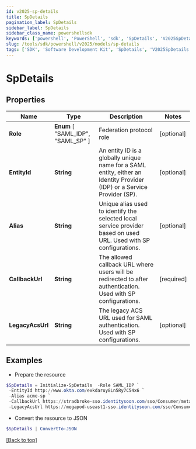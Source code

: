 ```yaml
---
id: v2025-sp-details
title: SpDetails
pagination_label: SpDetails
sidebar_label: SpDetails
sidebar_class_name: powershellsdk
keywords: ['powershell', 'PowerShell', 'sdk', 'SpDetails', 'V2025SpDetails'] 
slug: /tools/sdk/powershell/v2025/models/sp-details
tags: ['SDK', 'Software Development Kit', 'SpDetails', 'V2025SpDetails']
---
```



# SpDetails

## Properties

Name | Type | Description | Notes
------------ | ------------- | ------------- | -------------
**Role** |  **Enum** [  "SAML_IDP",    "SAML_SP" ] | Federation protocol role | [optional] 
**EntityId** | **String** | An entity ID is a globally unique name for a SAML entity, either an Identity Provider (IDP) or a Service Provider (SP). | [optional] 
**Alias** | **String** | Unique alias used to identify the selected local service provider based on used URL. Used with SP configurations. | [optional] 
**CallbackUrl** | **String** | The allowed callback URL where users will be redirected to after authentication. Used with SP configurations. | [required]
**LegacyAcsUrl** | **String** | The legacy ACS URL used for SAML authentication. Used with SP configurations. | [optional] 

## Examples

- Prepare the resource
```powershell
$SpDetails = Initialize-SpDetails  -Role SAML_IDP `
 -EntityId http://www.okta.com/exkdaruy8Ln5Ry7C54x6 `
 -Alias acme-sp `
 -CallbackUrl https://stradbroke-sso.identitysoon.com/sso/Consumer/metaAlias/cdov-saml/sp `
 -LegacyAcsUrl https://megapod-useast1-sso.identitysoon.com/sso/Consumer/metaAlias/acme/sp
```

- Convert the resource to JSON
```powershell
$SpDetails | ConvertTo-JSON
```


[[Back to top]](#) 


